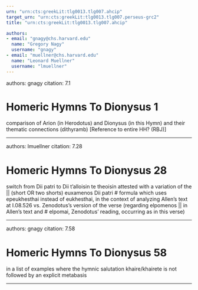 ```yaml
---
urn: "urn:cts:greekLit:tlg0013.tlg007.ahcip"
target_urn: "urn:cts:greekLit:tlg0013.tlg007.perseus-grc2"
title: "urn:cts:greekLit:tlg0013.tlg007.ahcip"

authors:
- email: "gnagy@chs.harvard.edu"
  name: "Gregory Nagy"
  username: "gnagy"
- email: "muellner@chs.harvard.edu"
  name: "Leonard Muellner"
  username: "lmuellner"
---
```


authors: gnagy
citation: 7.1

# Homeric Hymns To Dionysus 1

<p>comparison of Arion (in Herodotus) and Dionysus (in this Hymn) and their thematic connections (dithyramb) [Reference to entire HH? (RBJ)]</p>

---

authors: lmuellner
citation: 7.28

# Homeric Hymns To Dionysus 28

<p>switch from Dii patri to Dii t’alloisin te theoisin attested with a variation of the || (short OR two shorts) euxamenos Dii patri # formula which uses epeukhesthai instead of eukhesthai, in the context of analyzing Allen’s text at I.08.526 vs. Zenodotus’s version of the verse (regarding elpomenos || in Allen’s text and # elpomai, Zenodotus’ reading, occurring as in this verse)</p>

---

authors: gnagy
citation: 7.58

# Homeric Hymns To Dionysus 58

<p>in a list of examples where the hymnic salutation khaire/khairete is not followed by an explicit metabasis</p>

---

